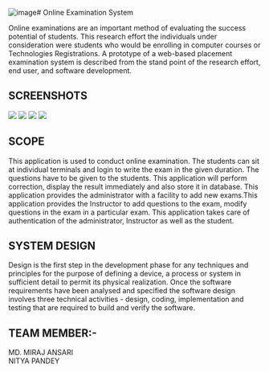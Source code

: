 ![image](https://github.com/user-attachments/assets/759ea31a-73ab-40c4-91d9-8fdc7c0c2631)# Online Examination System
<p>Online examinations are an important method of evaluating the success potential of students. 
This research effort the individuals under consideration were students who would be enrolling in 
computer courses or Technologies Registrations. A prototype of a web-based placement 
examination system is described from the stand point of the research effort, end user, and 
software development.
</p>

## SCREENSHOTS

<img src="https://raw.githubusercontent.com/clever-cottonmouth/ExamPilot.API-WEB/refs/heads/main/images1/home.png"></img>
<img src="https://github.com/clever-cottonmouth/ExamPilot.API-WEB/blob/main/images1/user.png?raw=true"></img>
<img src="https://github.com/clever-cottonmouth/ExamPilot.API-WEB/blob/main/images1/send.png?raw=true"></img>
<img src="https://github.com/clever-cottonmouth/ExamPilot.API-WEB/blob/main/images1/1.png?raw=true"></img>

## SCOPE
This application is used to conduct online examination. The students can sit at individual 
terminals and login to write the exam in the given duration. The questions have to be given to the 
students. This application will perform correction, display the result immediately and also store it 
in database. This application provides the administrator with a facility to add new exams.This
application provides the Instructor to add questions to the exam, modify questions in the exam in 
a particular exam. This application takes care of authentication of the administrator, Instructor as 
well as the student.

## SYSTEM DESIGN
Design is the first step in the development phase for any techniques and principles for the 
purpose of defining a device, a process or system in sufficient detail to permit its physical 
realization. Once the software requirements have been analysed and specified the software 
design involves three technical activities - design, coding, implementation and testing that are 
required to build and verify the software.

## TEAM MEMBER:-
MD. MIRAJ ANSARI </br>
NITYA PANDEY</br>




